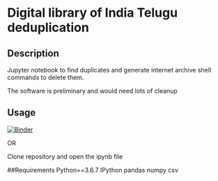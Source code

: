 # Digital library of India Telugu deduplication


## Description
Jupyter notebook  to find duplicates and generate internet archive shell commands to delete them.

The software is preliminary and would need lots of cleanup

## Usage

[![Binder](https://mybinder.org/badge_logo.svg)](https://mybinder.org/v2/gh/Deduplicate-DLI/master)

OR


Clone repository and open the ipynb file


##Requirements
Python==3.6.7
IPython
pandas
numpy
csv






